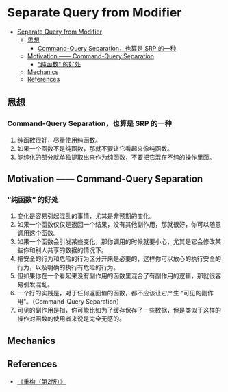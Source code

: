 # Separate Query from Modifier

<!-- TOC -->

- [Separate Query from Modifier](#separate-query-from-modifier)
    - [思想](#思想)
        - [Command-Query Separation，也算是 SRP 的一种](#command-query-separation也算是-srp-的一种)
    - [Motivation —— Command-Query Separation](#motivation--command-query-separation)
        - [“纯函数” 的好处](#纯函数-的好处)
    - [Mechanics](#mechanics)
    - [References](#references)

<!-- /TOC -->


## 思想
### Command-Query Separation，也算是 SRP 的一种
1. 纯函数很好，尽量使用纯函数。
2. 如果一个函数不是纯函数，那就不要让它看起来像纯函数。
3. 能纯化的部分就单独提取出来作为纯函数，不要把它混在不纯的操作里面。


## Motivation —— Command-Query Separation
### “纯函数” 的好处
1. 变化是容易引起混乱的事情，尤其是非预期的变化。
2. 如果一个函数仅仅是返回一个结果，没有其他副作用，那就很好，你可以随意调用这个函数。
3. 如果一个函数会引发某些变化，那你调用的时候就要小心，尤其是它会修改某些你和别人共享的数据的情况下。
4. 把安全的行为和危险的行为区分开来是必要的，这样你可以放心的执行安全的行为，以及明确的执行有危险的行为。
5. 但如果你在一个看起来没有副作用的函数里混合了有副作用的逻辑，那就很容易引发混乱。
6. 一个好的实践是，对于任何返回值的函数，都不应该让它产生 “可见的副作用”。（Command-Query Separation）
7. 可见的副作用是指，你可能比如为了缓存保存了一些数据，但是类似于这样的操作对函数的使用者来说是完全无感的。


## Mechanics


## References
* [《重构（第2版）》](https://book.douban.com/subject/33400354/)
